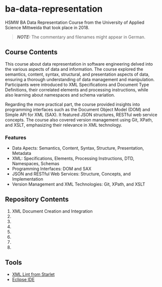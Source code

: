 # ba-data-representation

HSMW BA Data Representation Course from the University of Applied Science Mittweida that took place in 2018.

> **_NOTE:_** The commentary and filenames might appear in German.

## Course Contents

This course about data representation in software engineering delved into the various aspects of data and information. The course explored the semantics, content, syntax, structural, and presentation aspects of data, ensuring a thorough understanding of data management and manipulation. Participants were introduced to XML Specifications and Document Type Definitions, their correlated elements and processing instructions, while also learning about namespaces and schema variation.

Regarding the more practical part, the course provided insights into programming interfaces such as the Document Object Model (DOM) and Simple API for XML (SAX). It featured JSON structures, RESTful web service concepts. The course also covered version management using Git, XPath, and XSLT, emphasizing their relevance in XML technology.

### Features

- Data Apects: Semantics, Content, Syntax, Structure, Presentation, Metadata
- XML: Specifications, Elements, Processing Instructions, DTD, Namespaces, Schemas
- Programming Interfaces: DOM and SAX
- JSON and RESTful Web Services: Structure, Concepts, and Implementation
- Version Management and XML Technologies: Git, XPath, and XSLT

## Repository Contents

1. XML Document Creation and Integration
2.
3.
4.
5.
6.
7.
8.

## Tools

- [XML Lint from Starlet](https://formulae.brew.sh/formula/xmlstarlet)
- [Eclipse IDE](https://www.eclipse.org)
